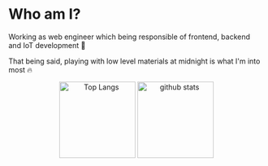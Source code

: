 <h1>Who am I?</h1> 

<div class="whoami">

Working as web engineer which being responsible of frontend, backend and IoT development 🚀
  
That being said, playing with low level materials at midnight is what I'm into most 🔥

</div>

<div align="center">
  
  <img alt="Top Langs" height="150px" src="https://github-readme-stats-one-self.vercel.app/api?username=pseuxide&show_icons=true&theme=dracula&count_private=true&border_color=574666" />
  <img alt="github stats" height="150px" src="https://github-readme-stats-one-self.vercel.app/api/top-langs/?username=pseuxide&layout=compact&theme=dracula&border_color=574666" />
  
</div>

